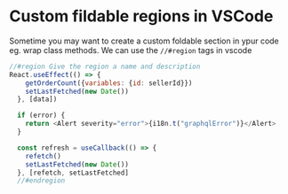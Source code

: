 # Custom fildable regions in VSCode

Sometime you may want to create a custom foldable section in ypur code eg. wrap class methods. We can use the `//#region` tags in vscode

```javascript
//#region Give the region a name and description
React.useEffect(() => {
    getOrderCount({variables: {id: sellerId}})
    setLastFetched(new Date())
  }, [data])

  if (error) {
    return <Alert severity="error">{i18n.t("graphqlError")}</Alert>
  }

  const refresh = useCallback(() => {
    refetch()
    setLastFetched(new Date())
  }, [refetch, setLastFetched]
  //#endregion
```